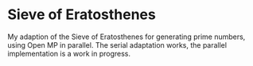 # Sieve of Eratosthenes
My adaption of the Sieve of Eratosthenes for generating prime numbers, using Open MP in parallel. The serial adaptation works, the parallel implementation is a work in progress.
